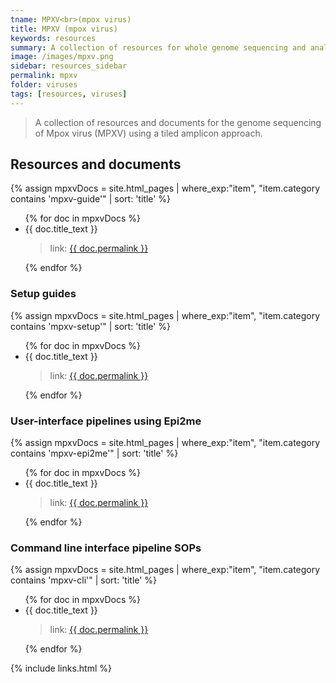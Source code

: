 ```yaml
---
tname: MPXV<br>(mpox virus)
title: MPXV (mpox virus)
keywords: resources
summary: A collection of resources for whole genome sequencing and analysis of MPXV
image: /images/mpxv.png
sidebar: resources_sidebar
permalink: mpxv
folder: viruses
tags: [resources, viruses]
---
```


> A collection of resources and documents for the genome sequencing of Mpox virus (MPXV) using a tiled amplicon approach.

## Resources and documents

{% assign mpxvDocs = site.html_pages | where_exp:"item", "item.category contains 'mpxv-guide'" | sort: 'title' %}
<ul>
{% for doc in mpxvDocs %}
    <li>{{ doc.title_text }}</li>
	<blockquote>link: <a href="{{ doc.permalink }}">{{ doc.permalink }}</a></blockquote>
{% endfor %}
</ul>

### Setup guides
{% assign mpxvDocs = site.html_pages | where_exp:"item", "item.category contains 'mpxv-setup'" | sort: 'title' %}
<ul>
{% for doc in mpxvDocs %}
    <li>{{ doc.title_text }}</li>
	<blockquote>link: <a href="{{ doc.permalink }}">{{ doc.permalink }}</a></blockquote>
{% endfor %}
</ul>

### User-interface pipelines using Epi2me
{% assign mpxvDocs = site.html_pages | where_exp:"item", "item.category contains 'mpxv-epi2me'" | sort: 'title' %}
<ul>
{% for doc in mpxvDocs %}
    <li>{{ doc.title_text }}</li>
	<blockquote>link: <a href="{{ doc.permalink }}">{{ doc.permalink }}</a></blockquote>
{% endfor %}
</ul>

### Command line interface pipeline SOPs
{% assign mpxvDocs = site.html_pages | where_exp:"item", "item.category contains 'mpxv-cli'" | sort: 'title' %}
<ul>
{% for doc in mpxvDocs %}
    <li>{{ doc.title_text }}</li>
	<blockquote>link: <a href="{{ doc.permalink }}">{{ doc.permalink }}</a></blockquote>
{% endfor %}
</ul>

{% include links.html %}
